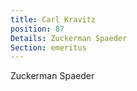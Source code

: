 ```yaml
---
title: Carl Kravitz
position: 87
Details: Zuckerman Spaeder
Section: emeritus
---
```


Zuckerman Spaeder